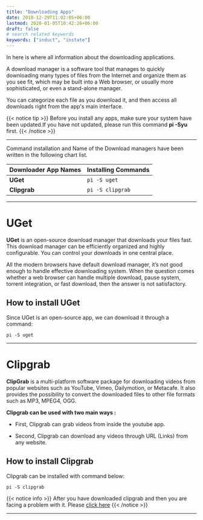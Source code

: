 ```yaml
---
title: "Downloading Apps"
date: 2018-12-29T11:02:05+06:00
lastmod: 2020-01-05T10:42:26+06:00
draft: false
# search related keywords
keywords: ["induct", "instate"]
---
```

In here is where all information about the downloading applications. 

A download manager is a software tool that manages to quickly downloading many types of files from the Internet and organize them as you see fit, which may be built into a Web browser, or usually more sophisticated, or even a stand-alone manager. 

You can categorize each file as you download it, and then access all downloads right from the app's main interface.


{{< notice tip >}}
Before you install any apps, make sure your system have been updated.If you have not updated, please run this command **pi -Syu** first.
{{< /notice >}}

---
Command installation and Name of the Download managers have been written in the following chart list.

| Downloader App Names  |  Installing Commands | 
|:-------------|:-------------|
| **UGet** | `pi -S uget `     |
| **Clipgrab** | `pi -S clipgrab `     |


---

# UGet

**UGet** is an open-source download manager that downloads your files fast. This download manager can be efficiently organized and highly configurable. You can control your downloads in one central place.
 
All the modern browsers have default download manager, it’s not good enough to handle effective downloading system. When the question comes whether a web browser can handle multiple download,  pause system, torrent integration, or fast download, then the answer is not satisfactory.

## How to install UGet
Since UGet is an open-source app, we can download it through a command:
```
pi -S uget
```

---

# Clipgrab
**ClipGrab** is a multi-platform software package for downloading videos from popular websites such as YouTube, Vimeo, Dailymotion, or Metacafe. It also provides the possibility to convert the downloaded files to other file formats such as MP3, MPEG4, OGG.

**Clipgrab can be used with two main ways :**

- First, Clipgrab can grab videos from inside the youtube app.

- Second, Clipgrab can download any videos through URL (Links) from any website.


## How to install Clipgrab

Clipgrab can be installed with command below:
```
pi -S clipgrab
```

{{< notice info >}}
After you have downloaded clipgrab and then you are facing a problem with it. Please [click here](#)
{{< /notice >}}

---